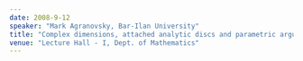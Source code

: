 ```yaml
---
date: 2008-9-12
speaker: "Mark Agranovsky, Bar-Ilan University"
title: "Complex dimensions, attached analytic discs and parametric argument principle"
venue: "Lecture Hall - I, Dept. of Mathematics"
---
```


